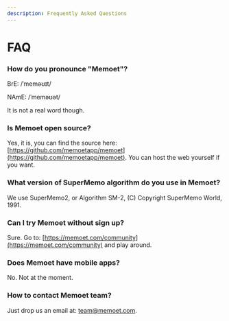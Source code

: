 ```yaml
---
description: Frequently Asked Questions
---
```


# FAQ

### How do you pronounce "Memoet"?

BrE: /ˈmeməʊɪt/

NAmE: /ˈmeməʊət/

It is not a real word though.

### Is Memoet open source?

Yes, it is, you can find the source here: [https://github.com/memoetapp/memoet](https://github.com/memoetapp/memoet). You can host the web yourself if you want.

### What version of SuperMemo algorithm do you use in Memoet?

We use SuperMemo2, or Algorithm SM-2, \(C\) Copyright SuperMemo World, 1991.

### Can I try Memoet without sign up?

Sure. Go to: [https://memoet.com/community](https://memoet.com/community) and play around.

### Does Memoet have mobile apps?

No. Not at the moment.

### How to contact Memoet team?

Just drop us an email at: [team@memoet.com](mailto:team@memoet.com).



